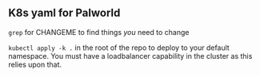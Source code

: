 ## K8s yaml for Palworld
`grep` for CHANGEME to find things *you* need to change

`kubectl apply -k .` in the root of the repo to deploy to your default namespace. You must have a loadbalancer capability in the cluster as this relies upon that.
